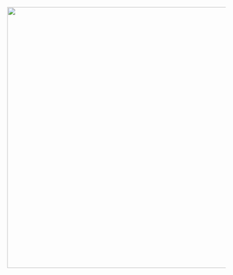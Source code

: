 
 <p align="center">
  <img src="https://github.com/nyngwang/nyngwang/assets/24765272/3d002324-d62c-4c5b-8852-538c9b9c203f" width="600">
</p>
